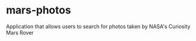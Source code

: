 # mars-photos
Application that allows users to search for photos taken by NASA's Curiosity Mars Rover
